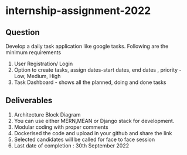# internship-assignment-2022

## Question 

Develop a daily task  application like google tasks. Following are the minimum requirements 

1. User Registration/ Login 
2. Option to create tasks, assign dates-start dates, end dates , priority - Low, Medium, High
3. Task Dashboard - shows all the planned, doing and done tasks 

## Deliverables 
1. Architecture Block Diagram 
2. You can use either MERN,MEAN or Django stack for development.
3. Modular coding with proper comments 
4. Dockerised the code and  upload in your github and share the link 
5. Selected candidates will be called for face to face session
6. Last date of completion : 30th September 2022
